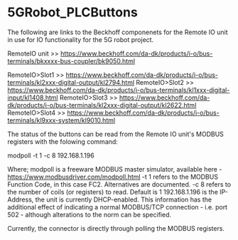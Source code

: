 # 5GRobot_PLCButtons

The following are links to the Beckhoff componenets for the Remote IO unit in use for IO functionality
for the 5G robot project.

RemoteIO unit >> https://www.beckhoff.com/da-dk/products/i-o/bus-terminals/bkxxxx-bus-coupler/bk9050.html

RemoteIO>Slot1 >> https://www.beckhoff.com/da-dk/products/i-o/bus-terminals/kl2xxx-digital-output/kl2794.html
RemoteIO>Slot2 >> https://www.beckhoff.com/da-dk/products/i-o/bus-terminals/kl1xxx-digital-input/kl1408.html
RemoteIO>Slot3 >> https://www.beckhoff.com/da-dk/products/i-o/bus-terminals/kl2xxx-digital-output/kl2622.html
RemoteIO>Slot4 >> https://www.beckhoff.com/da-dk/products/i-o/bus-terminals/kl9xxx-system/kl9010.html

The status of the buttons can be read from the Remote IO unit's MODBUS registers with the folowing command:

modpoll -t 1 -c 8 192.168.1.196

Where;    modpoll is a freeware MODBUS master simulator, available here - https://www.modbusdriver.com/modpoll.html
          -t 1  refers to the MODBUS Function Code, in this case FC2. Alternatives are documented.
          -c 8  refers to the number of coils (or registers) to read. Default is 1
          192.168.1.196 is the IP-Address, the unit is currently DHCP-enabled. This information has the additional 
              effect of indicating a normal MODBUS/TCP connection - i.e. port 502 - although alterations to the 
              norm can be specified.

Currently, the connector is directly through polling the MODBUS registers.
